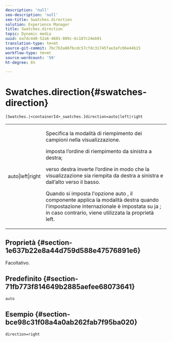 ```yaml
---
description: 'null'
seo-description: 'null'
seo-title: Swatches.direction
solution: Experience Manager
title: Swatches.direction
topic: Dynamic media
uuid: ea7dc440-52a6-4601-809c-6c187c24eb91
translation-type: tm+mt
source-git-commit: 7bc7b3a86fbcdc57cfdc31745fae3afc06e44b15
workflow-type: tm+mt
source-wordcount: '59'
ht-degree: 6%

---
```



# Swatches.direction{#swatches-direction}

`[Swatches.|<containerId>_swatches.]direction=auto|left|right`

<table id="table_B4B930A32C0742F4932BF071B9EEA9F4"> 
 <tbody> 
  <tr> 
   <td> <p> <span class="codeph"> auto|left|right  </span> </p> </td> 
   <td> <p> Specifica la modalità di riempimento dei campioni nella visualizzazione. </p> <p> <span class="codeph">  </span> imposta l’ordine di riempimento da sinistra a destra; </p> <p> <span class="codeph"> verso destra  </span> inverte l’ordine in modo che la visualizzazione sia riempita da destra a sinistra e dall’alto verso il basso. </p> <p>Quando si imposta l'opzione <span class="codeph"> auto </span>, il componente applica la modalità <span class="codeph"> destra </span> quando l'impostazione internazionale è impostata su <span class="codeph"> ja </span>; in caso contrario, viene utilizzata la proprietà left. </p> </td> 
  </tr> 
 </tbody> 
</table>

## Proprietà {#section-1e637b22e8a44d759d588e47576891e6}

Facoltativo.

## Predefinito {#section-71fb773f814649b2885aefee68073641}

`auto`

## Esempio {#section-bce98c31f08a4a0ab262fab7f95ba020}

`direction=right`
